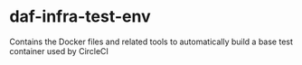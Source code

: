 # daf-infra-test-env
Contains the Docker files and related tools to automatically build a base test container used by CircleCI
